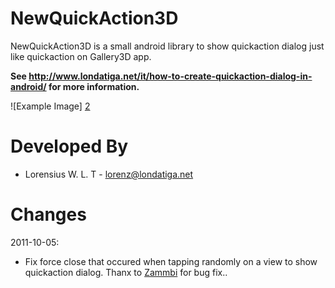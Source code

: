 NewQuickAction3D
================

NewQuickAction3D is a small android library to show quickaction dialog just like quickaction on Gallery3D app.

**See http://www.londatiga.net/it/how-to-create-quickaction-dialog-in-android/ for more information.**

![Example Image] [2]

Developed By
============

* Lorensius W. L. T - <lorenz@londatiga.net>

Changes
=======

2011-10-05:
- Fix force close that occured when tapping randomly on a view to show quickaction dialog. 
  Thanx to [Zammbi][1] for bug fix..

[1]: http://github.com/zammbi
[2]: http://londatiga.net/images/quickactions/gl3d2.jpg